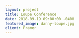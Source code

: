 ```yaml
---
layout: project
title: Loupe Conference
date: 2018-09-19 09:00:00 -0400
featured_image: danny-loupe.jpg
client: Framer
---
```

